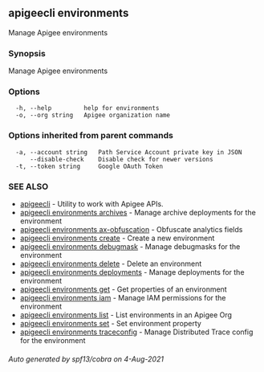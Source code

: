 ## apigeecli environments

Manage Apigee environments

### Synopsis

Manage Apigee environments

### Options

```
  -h, --help         help for environments
  -o, --org string   Apigee organization name
```

### Options inherited from parent commands

```
  -a, --account string   Path Service Account private key in JSON
      --disable-check    Disable check for newer versions
  -t, --token string     Google OAuth Token
```

### SEE ALSO

* [apigeecli](apigeecli.md)	 - Utility to work with Apigee APIs.
* [apigeecli environments archives](apigeecli_environments_archives.md)	 - Manage archive deployments for the environment
* [apigeecli environments ax-obfuscation](apigeecli_environments_ax-obfuscation.md)	 - Obfuscate analytics fields
* [apigeecli environments create](apigeecli_environments_create.md)	 - Create a new environment
* [apigeecli environments debugmask](apigeecli_environments_debugmask.md)	 - Manage debugmasks for the environment
* [apigeecli environments delete](apigeecli_environments_delete.md)	 - Delete an environment
* [apigeecli environments deployments](apigeecli_environments_deployments.md)	 - Manage deployments for the environment
* [apigeecli environments get](apigeecli_environments_get.md)	 - Get properties of an environment
* [apigeecli environments iam](apigeecli_environments_iam.md)	 - Manage IAM permissions for the environment
* [apigeecli environments list](apigeecli_environments_list.md)	 - List environments in an Apigee Org
* [apigeecli environments set](apigeecli_environments_set.md)	 - Set environment property
* [apigeecli environments traceconfig](apigeecli_environments_traceconfig.md)	 - Manage Distributed Trace config for the environment

###### Auto generated by spf13/cobra on 4-Aug-2021
